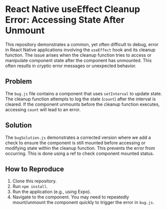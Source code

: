 # React Native useEffect Cleanup Error: Accessing State After Unmount

This repository demonstrates a common, yet often difficult to debug, error in React Native applications involving the `useEffect` hook and its cleanup function. The issue arises when the cleanup function tries to access or manipulate component state after the component has unmounted. This often results in cryptic error messages or unexpected behavior.

## Problem

The `bug.js` file contains a component that uses `setInterval` to update state.  The cleanup function attempts to log the state (`count`) after the interval is cleared.  If the component unmounts before the cleanup function executes, accessing `count` will lead to an error.

## Solution

The `bugSolution.js` demonstrates a corrected version where we add a check to ensure the component is still mounted before accessing or modifying state within the cleanup function.  This prevents the error from occurring.  This is done using a ref to check component mounted status. 

## How to Reproduce

1. Clone this repository.
2. Run `npm install`.
3. Run the application (e.g., using Expo).
4. Navigate to the component. You may need to repeatedly mount/unmount the component quickly to trigger the error in `bug.js`.